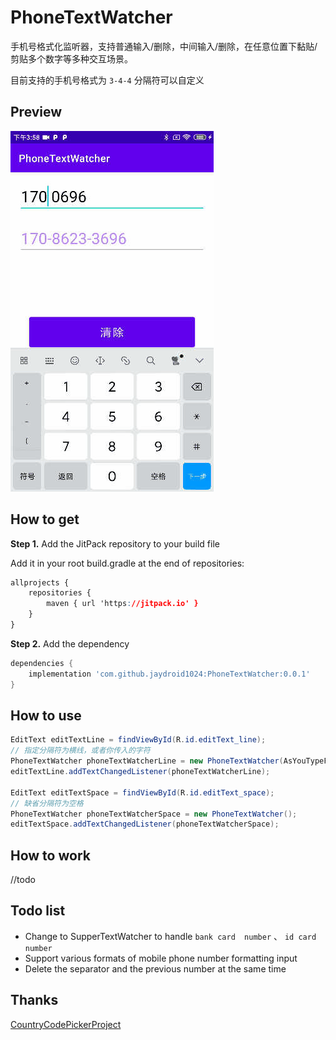 # PhoneTextWatcher
手机号格式化监听器，支持普通输入/删除，中间输入/删除，在任意位置下黏贴/剪贴多个数字等多种交互场景。

目前支持的手机号格式为 `3-4-4`  分隔符可以自定义

## Preview

![video_phone_text_watcher](https://github.com/jaydroid1024/PhoneTextWatcher/blob/master/res/video_phone_text_watcher.gif?raw=true)





## How to get

**Step 1.** Add the JitPack repository to your build file

Add it in your root build.gradle at the end of repositories:

```css
allprojects {
    repositories {
        maven { url 'https://jitpack.io' }
    }
}
```

**Step 2.** Add the dependency

```groovy
dependencies {
    implementation 'com.github.jaydroid1024:PhoneTextWatcher:0.0.1'
}
```



## How to use

```java
EditText editTextLine = findViewById(R.id.editText_line);
// 指定分隔符为横线，或者你传入的字符
PhoneTextWatcher phoneTextWatcherLine = new PhoneTextWatcher(AsYouTypeFormatter.SEPARATOR_LINE);
editTextLine.addTextChangedListener(phoneTextWatcherLine);

EditText editTextSpace = findViewById(R.id.editText_space);
// 缺省分隔符为空格
PhoneTextWatcher phoneTextWatcherSpace = new PhoneTextWatcher();
editTextSpace.addTextChangedListener(phoneTextWatcherSpace);
```



## How to work

//todo



## Todo list

- Change to  SupperTextWatcher to handle `bank card  number` 、 `id card number` 
- Support various formats of mobile phone number formatting input
- Delete the separator and the previous number at the same time 



## Thanks

[CountryCodePickerProject](https://github.com/hbb20/CountryCodePickerProject)

